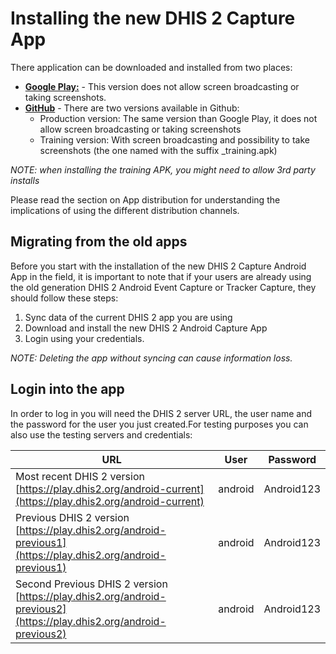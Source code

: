 # Installing the new DHIS 2 Capture App

There application can be downloaded and installed from two places:

- [**Google Play:**](https://play.google.com/store/apps/details?id=com.dhis2&hl=en_US) - This version does not allow screen broadcasting or taking screenshots.
- [**GitHub**](https://github.com/dhis2/dhis2-android-capture-app/releases) - There are two versions available in Github:
	- Production version: The same version than Google Play, it does not allow screen broadcasting or taking screenshots
	- Training version: With screen broadcasting and possibility to take screenshots (the one named with the suffix \_training.apk)

*NOTE: when installing the training APK, you might need to allow 3rd party installs*

Please read the section on App distribution for understanding the implications of using the different distribution channels.

## Migrating from the old apps

Before you start with the installation of the new DHIS 2 Capture Android App in the field, it is important to note that if your users are already using the old generation DHIS 2 Android Event Capture or Tracker Capture, they should follow these steps:

1. Sync data of the current DHIS 2 app you are using
2. Download and install the new DHIS 2 Android Capture App
3. Login using your credentials.

*NOTE: Deleting the app without syncing can cause information loss.*

## Login into the app

In order to log in you will need the DHIS 2 server URL, the user name and the password for the user you just created.For testing purposes you can also use the testing servers and credentials:

| URL | User | Password |
| ------ | --- | --- |
| Most recent DHIS 2 version <br /> [https://play.dhis2.org/android-current](https://play.dhis2.org/android-current) | android | Android123 |
| Previous DHIS 2 version <br /> [https://play.dhis2.org/android-previous1](https://play.dhis2.org/android-previous1) | android | Android123 |
| Second Previous DHIS 2 version <br /> [https://play.dhis2.org/android-previous2](https://play.dhis2.org/android-previous2) | android | Android123 |

